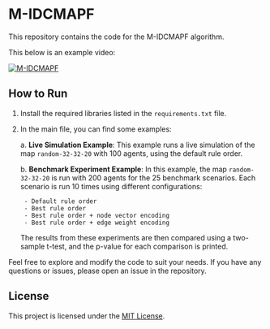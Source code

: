 # M-IDCMAPF

This repository contains the code for the M-IDCMAPF algorithm.

This below is an example video:

[![M-IDCMAPF](https://img.youtube.com/vi/5QSAsHZA1K8/0.jpg)](https://www.youtube.com/watch?v=5QSAsHZA1K8)


## How to Run

1. Install the required libraries listed in the `requirements.txt` file.

2. In the main file, you can find some examples:

    a. **Live Simulation Example**: This example runs a live simulation of the map `random-32-32-20` with 100 agents, using the default rule order.

    b. **Benchmark Experiment Example**: In this example, the map `random-32-32-20` is run with 200 agents for the 25 benchmark scenarios. Each scenario is run 10 times using different configurations:
    
        - Default rule order
        - Best rule order
        - Best rule order + node vector encoding
        - Best rule order + edge weight encoding
        
      The results from these experiments are then compared using a two-sample t-test, and the p-value for each comparison is printed.

Feel free to explore and modify the code to suit your needs. If you have any questions or issues, please open an issue in the repository.

## License

This project is licensed under the [MIT License](LICENSE).
